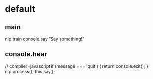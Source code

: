 # default

## main
nlp.train
console.say "Say something!"

## console.hear
// compiler=javascript
if (message === 'quit') {
  return console.exit();
}
nlp.process();
this.say();

